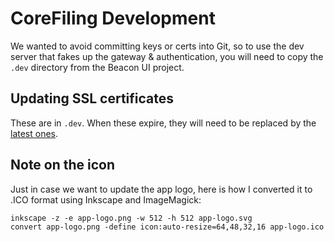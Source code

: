 CoreFiling Development
======================

We wanted to avoid committing keys or certs into Git, so to use the dev server that
fakes up the gateway & authentication, you will need to copy the `.dev` directory
from the Beacon UI project.


Updating SSL certificates
-------------------------

These are in `.dev`. When these expire, they will need to be replaced by the [latest ones](https://wiki.int.corefiling.com/cfl/CflDotIo).


Note on the icon
----------------

Just in case we want to update the app logo, here is how I converted it to .ICO format using Inkscape and ImageMagick:

    inkscape -z -e app-logo.png -w 512 -h 512 app-logo.svg
    convert app-logo.png -define icon:auto-resize=64,48,32,16 app-logo.ico
